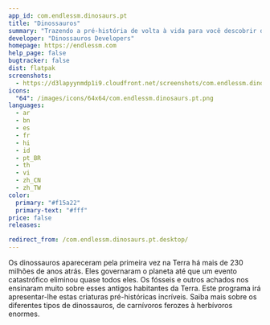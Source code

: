 ```yaml
---
app_id: com.endlessm.dinosaurs.pt
title: "Dinossauros"
summary: "Trazendo a pré-história de volta à vida para você descobrir de novo"
developer: "Dinossauros Developers"
homepage: https://endlessm.com
help_page: false
bugtracker: false
dist: flatpak
screenshots:
  - https://d3lapyynmdp1i9.cloudfront.net/screenshots/com.endlessm.dinosaurs.pt/C/com.endlessm.dinosaurs.pt-screenshot1.jpg
icons:
  "64": /images/icons/64x64/com.endlessm.dinosaurs.pt.png
languages:
  - ar
  - bn
  - es
  - fr
  - hi
  - id
  - pt_BR
  - th
  - vi
  - zh_CN
  - zh_TW
color:
  primary: "#f15a22"
  primary-text: "#fff"
price: false
releases:

redirect_from: /com.endlessm.dinosaurs.pt.desktop/
---
```


<p>Os dinossauros apareceram pela primeira vez na Terra há mais de 230 milhões de anos atrás. Eles governaram o planeta até que um evento catastrófico eliminou quase todos eles. Os fósseis e outros achados nos ensinaram muito sobre esses antigos habitantes da Terra. Este programa irá apresentar-lhe estas criaturas pré-históricas incríveis. Saiba mais sobre os diferentes tipos de dinossauros, de carnívoros ferozes à herbívoros enormes.</p>